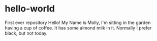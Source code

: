 # hello-world
First ever repository 
Hello!
My Name is Molly, I'm sitting in the garden having a cup of coffee.
It has some almond milk in it.
Normally I prefer black, but not today.
